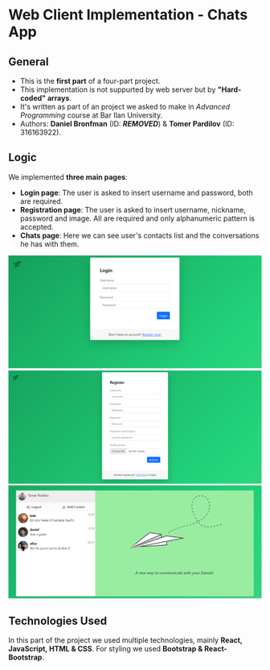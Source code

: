 # Web Client Implementation - Chats App
## General
- This is the **first part** of a four-part project.
- This implementation is not suppurted by web server but by **"Hard-coded" arrays**.
- It's written as part of an project we asked to make in _Advanced Programming_ course at Bar Ilan University.
- Authors: **Daniel Bronfman** (ID: ***REMOVED***) & **Tomer Pardilov** (ID: 316163922).

## Logic
We implemented **three main pages**:
- **Login page**: The user is asked to insert username and password, both are required.
- **Registration page**: The user is asked to insert username, nickname, password and image. All are required and only alphanumeric pattern is accepted.
- **Chats page**: Here we can see user's contacts list and the conversations he has with them.


![Screenshot](loginScreenshot.png)
![Screenshot](registerScreenshot.png)
![Screenshot](chatsScreenshot.png)

## Technologies Used
In this part of the project we used multiple technologies, mainly **React, JavaScript, HTML & CSS**.
For styling we used **Bootstrap & React-Bootstrap**.

